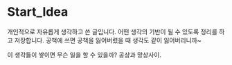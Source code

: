 # Start_Idea
개인적으로 자유롭게 생각하고 쓴 글입니다.
어떤 생각의 기반이 될 수 있도록 정리를 하고 저장합니다.
공책에 쓰면 공책을 잃어버렸을 때 생각도 같이 잃어버리니까~

이 생각들이 쌓이면 무슨 일을 할 수 있을까?
공상과 망상사이.
